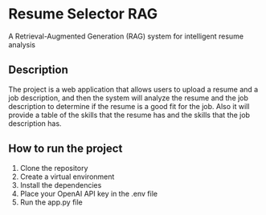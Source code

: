 
# Resume Selector RAG

A Retrieval-Augmented Generation (RAG) system for intelligent resume analysis

## Description

The project is a web application that allows users to upload a resume and a job description, and then the system will analyze the resume and the job description to determine if the resume is a good fit for the job. Also it will provide a table of the skills that the resume has and the skills that the job description has.

## How to run the project

1. Clone the repository
2. Create a virtual environment
3. Install the dependencies
4. Place your OpenAI API key in the .env file
5. Run the app.py file  
